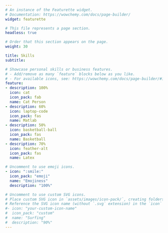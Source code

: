 ```yaml
---
# An instance of the Featurette widget.
# Documentation: https://wowchemy.com/docs/page-builder/
widget: featurette

# This file represents a page section.
headless: true

# Order that this section appears on the page.
weight: 30

title: Skills
subtitle:

# Showcase personal skills or business features.
# - Add/remove as many `feature` blocks below as you like.
# - For available icons, see: https://wowchemy.com/docs/page-builder/#icons
feature:
- description: 100%
  icon: cat
  icon_pack: fab
  name: Cat Person
- description: 60%
  icon: laptop-code
  icon_pack: fas
  name: Matlab
- description: 50%
  icon: basketball-ball
  icon_pack: fas
  name: Basketball
- description: 70%
  icon: feather-alt
  icon_pack: fas
  name: Latex

# Uncomment to use emoji icons.
- icon: ":smile:"
  icon_pack: "emoji"
  name: "Emojiness"
  description: "100%"  

# Uncomment to use custom SVG icons.
# Place custom SVG icon in `assets/images/icon-pack/`, creating folders if necessary.
# Reference the SVG icon name (without `.svg` extension) in the `icon` field.
#- icon: "your-custom-icon-name"
#  icon_pack: "custom"
#  name: "Surfing"
#  description: "90%"
---
```

